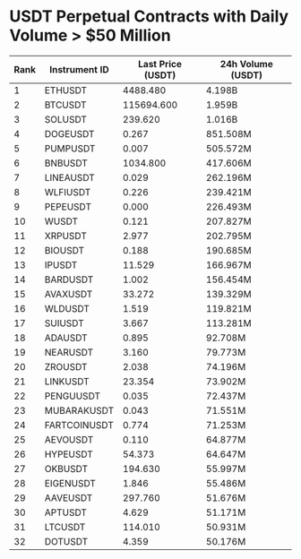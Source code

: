 # USDT Perpetual Contracts with Daily Volume > $50 Million

| Rank | Instrument ID | Last Price (USDT) | 24h Volume (USDT) |
|------|---------------|-------------------|-------------------|
| 1 | ETHUSDT | 4488.480 | 4.198B |
| 2 | BTCUSDT | 115694.600 | 1.959B |
| 3 | SOLUSDT | 239.620 | 1.016B |
| 4 | DOGEUSDT | 0.267 | 851.508M |
| 5 | PUMPUSDT | 0.007 | 505.572M |
| 6 | BNBUSDT | 1034.800 | 417.606M |
| 7 | LINEAUSDT | 0.029 | 262.196M |
| 8 | WLFIUSDT | 0.226 | 239.421M |
| 9 | PEPEUSDT | 0.000 | 226.493M |
| 10 | WUSDT | 0.121 | 207.827M |
| 11 | XRPUSDT | 2.977 | 202.795M |
| 12 | BIOUSDT | 0.188 | 190.685M |
| 13 | IPUSDT | 11.529 | 166.967M |
| 14 | BARDUSDT | 1.002 | 156.454M |
| 15 | AVAXUSDT | 33.272 | 139.329M |
| 16 | WLDUSDT | 1.519 | 119.821M |
| 17 | SUIUSDT | 3.667 | 113.281M |
| 18 | ADAUSDT | 0.895 | 92.708M |
| 19 | NEARUSDT | 3.160 | 79.773M |
| 20 | ZROUSDT | 2.038 | 74.196M |
| 21 | LINKUSDT | 23.354 | 73.902M |
| 22 | PENGUUSDT | 0.035 | 72.437M |
| 23 | MUBARAKUSDT | 0.043 | 71.551M |
| 24 | FARTCOINUSDT | 0.774 | 71.253M |
| 25 | AEVOUSDT | 0.110 | 64.877M |
| 26 | HYPEUSDT | 54.373 | 64.647M |
| 27 | OKBUSDT | 194.630 | 55.997M |
| 28 | EIGENUSDT | 1.846 | 55.486M |
| 29 | AAVEUSDT | 297.760 | 51.676M |
| 30 | APTUSDT | 4.629 | 51.171M |
| 31 | LTCUSDT | 114.010 | 50.931M |
| 32 | DOTUSDT | 4.359 | 50.176M |
